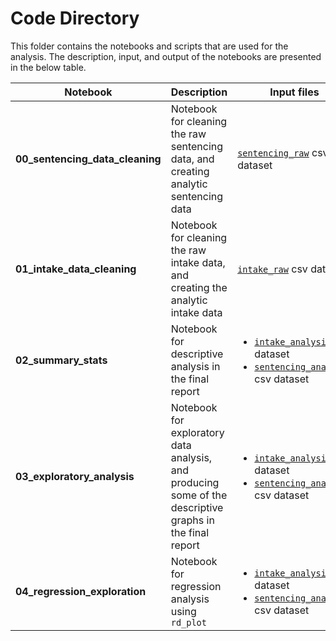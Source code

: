 # Code Directory

This folder contains the notebooks and scripts that are used for the analysis. The description, input, and output of the notebooks are presented in the below table.

| Notebook      		 				| Description								   										   	| Input files 																											| Outputs 																													|
| ----------- 		 	 				| ----------- 																			| ------------------------------																						| ----------------																											|
| **00_sentencing_data_cleaning**		| Notebook for cleaning the raw sentencing data, and creating analytic sentencing data	| [`sentencing_raw`](https://drive.google.com/file/d/1rpqfudNOPpYygSTDxxj0YWuHuPIwJ9NJ/view?usp=sharing) csv dataset	| [`sentencing_analysis`](https://drive.google.com/file/d/1rxCJdUOBRAC366GC97ZktlvrDu6epGR1/view?usp=sharing) csv dataset	|
| **01_intake_data_cleaning** 			| Notebook for cleaning the raw intake data, and creating the analytic intake data   	| [`intake_raw`](https://drive.google.com/file/d/1ALl6ulL1TrNn9nun5-TJp152IbGMWEse/view?usp=sharing) csv dataset		| [`intake_analysis`](https://drive.google.com/file/d/1ALAFWYVg1UY-bG_DspF7XN0YiyZWOEG3/view?usp=sharing) csv dataset		|
| **02_summary_stats**					| Notebook for descriptive analysis in the final report									| <ul><li>[`intake_analysis`](https://drive.google.com/file/d/1ALAFWYVg1UY-bG_DspF7XN0YiyZWOEG3/view?usp=sharing) csv dataset</li><li>[`sentencing_analysis`](https://drive.google.com/file/d/1rxCJdUOBRAC366GC97ZktlvrDu6epGR1/view?usp=sharing) csv dataset</li></ul> | Tables 3-5, Figure 1 of the final report |
| **03_exploratory_analysis** 			| Notebook for exploratory data analysis, and producing some of the descriptive graphs in the final report | <ul><li>[`intake_analysis`](https://drive.google.com/file/d/1ALAFWYVg1UY-bG_DspF7XN0YiyZWOEG3/view?usp=sharing) csv dataset</li><li>[`sentencing_analysis`](https://drive.google.com/file/d/1rxCJdUOBRAC366GC97ZktlvrDu6epGR1/view?usp=sharing) csv dataset</li></ul> | Figure A.2, Figures A.4-A.6 of the final report |
| **04_regression_exploration** 		| Notebook for regression analysis using `rd_plot` | <ul><li>[`intake_analysis`](https://drive.google.com/file/d/1ALAFWYVg1UY-bG_DspF7XN0YiyZWOEG3/view?usp=sharing) csv dataset</li><li>[`sentencing_analysis`](https://drive.google.com/file/d/1rxCJdUOBRAC366GC97ZktlvrDu6epGR1/view?usp=sharing) csv dataset</li></ul> | Tables 1-2, Figures 2-9 of the final report | 
